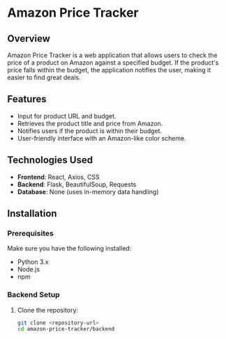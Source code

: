 # Amazon Price Tracker

## Overview

Amazon Price Tracker is a web application that allows users to check the price of a product on Amazon against a specified budget. If the product's price falls within the budget, the application notifies the user, making it easier to find great deals.

## Features

- Input for product URL and budget.
- Retrieves the product title and price from Amazon.
- Notifies users if the product is within their budget.
- User-friendly interface with an Amazon-like color scheme.

## Technologies Used

- **Frontend**: React, Axios, CSS
- **Backend**: Flask, BeautifulSoup, Requests
- **Database**: None (uses in-memory data handling)

## Installation

### Prerequisites

Make sure you have the following installed:

- Python 3.x
- Node.js
- npm

### Backend Setup

1. Clone the repository:

   ```bash
   git clone <repository-url>
   cd amazon-price-tracker/backend

